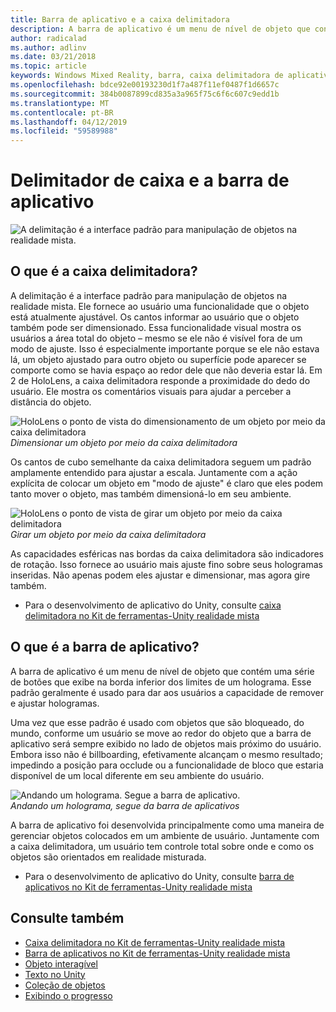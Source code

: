 ```yaml
---
title: Barra de aplicativo e a caixa delimitadora
description: A barra de aplicativo é um menu de nível de objeto que contém uma série de botões que exibe na borda inferior dos limites de um holograma.
author: radicalad
ms.author: adlinv
ms.date: 03/21/2018
ms.topic: article
keywords: Windows Mixed Reality, barra, caixa delimitadora de aplicativo
ms.openlocfilehash: bdce92e00193230d1f7a487f11ef0487f1d6657c
ms.sourcegitcommit: 384b0087899cd835a3a965f75c6f6c607c9edd1b
ms.translationtype: MT
ms.contentlocale: pt-BR
ms.lasthandoff: 04/12/2019
ms.locfileid: "59589988"
---
```

# <a name="bounding-box-and-app-bar"></a>Delimitador de caixa e a barra de aplicativo
![A delimitação é a interface padrão para manipulação de objetos na realidade mista.](images/640px-boundingbox-hero.jpg)<br>

## <a name="what-is-the-bounding-box"></a>O que é a caixa delimitadora?

A delimitação é a interface padrão para manipulação de objetos na realidade mista. Ele fornece ao usuário uma funcionalidade que o objeto está atualmente ajustável. Os cantos informar ao usuário que o objeto também pode ser dimensionado. Essa funcionalidade visual mostra os usuários a área total do objeto – mesmo se ele não é visível fora de um modo de ajuste. Isso é especialmente importante porque se ele não estava lá, um objeto ajustado para outro objeto ou superfície pode aparecer se comporte como se havia espaço ao redor dele que não deveria estar lá. Em 2 de HoloLens, a caixa delimitadora responde a proximidade do dedo do usuário. Ele mostra os comentários visuais para ajudar a perceber a distância do objeto. 

![HoloLens o ponto de vista do dimensionamento de um objeto por meio da caixa delimitadora](images/bounding-box-scale.gif)<br>
*Dimensionar um objeto por meio da caixa delimitadora*

Os cantos de cubo semelhante da caixa delimitadora seguem um padrão amplamente entendido para ajustar a escala. Juntamente com a ação explícita de colocar um objeto em "modo de ajuste" é claro que eles podem tanto mover o objeto, mas também dimensioná-lo em seu ambiente.

![HoloLens o ponto de vista de girar um objeto por meio da caixa delimitadora](images/bounding-box-rotate.gif)<br>
*Girar um objeto por meio da caixa delimitadora*

As capacidades esféricas nas bordas da caixa delimitadora são indicadores de rotação. Isso fornece ao usuário mais ajuste fino sobre seus hologramas inseridas. Não apenas podem eles ajustar e dimensionar, mas agora gire também.

* Para o desenvolvimento de aplicativo do Unity, consulte [caixa delimitadora no Kit de ferramentas-Unity realidade mista](https://microsoft.github.io/MixedRealityToolkit-Unity/Documentation/README_BoundingBox.html)

## <a name="what-is-the-app-bar"></a>O que é a barra de aplicativo?

A barra de aplicativo é um menu de nível de objeto que contém uma série de botões que exibe na borda inferior dos limites de um holograma. Esse padrão geralmente é usado para dar aos usuários a capacidade de remover e ajustar hologramas.

Uma vez que esse padrão é usado com objetos que são bloqueado, do mundo, conforme um usuário se move ao redor do objeto que a barra de aplicativo será sempre exibido no lado de objetos mais próximo do usuário. Embora isso não é billboarding, efetivamente alcançam o mesmo resultado; impedindo a posição para occlude ou a funcionalidade de bloco que estaria disponível de um local diferente em seu ambiente do usuário.

![Andando um holograma. Segue a barra de aplicativo.](images/holobar-followuser.gif)<br>
*Andando um holograma, segue da barra de aplicativos*

A barra de aplicativo foi desenvolvida principalmente como uma maneira de gerenciar objetos colocados em um ambiente de usuário. Juntamente com a caixa delimitadora, um usuário tem controle total sobre onde e como os objetos são orientados em realidade misturada.

* Para o desenvolvimento de aplicativo do Unity, consulte [barra de aplicativos no Kit de ferramentas-Unity realidade mista](https://microsoft.github.io/MixedRealityToolkit-Unity/Documentation/README_AppBar.html)

## <a name="see-also"></a>Consulte também
* [Caixa delimitadora no Kit de ferramentas-Unity realidade mista](https://microsoft.github.io/MixedRealityToolkit-Unity/Documentation/README_BoundingBox.html)
* [Barra de aplicativos no Kit de ferramentas-Unity realidade mista](https://microsoft.github.io/MixedRealityToolkit-Unity/Documentation/README_AppBar.html)
* [Objeto interagível](interactable-object.md)
* [Texto no Unity](text-in-unity.md)
* [Coleção de objetos](object-collection.md)
* [Exibindo o progresso](progress.md)
